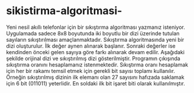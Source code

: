 # sikistirma-algoritmasi-
Yeni nesil akıllı telefonlar için bir sıkıştırma algoritması yazmanız isteniyor. Uygulamada sadece 8x8
boyutunda iki boyutlu bir dizi üzerinde tutulan sayıların sıkıştırılması amaçlanmaktadır. Sıkıştırma
algoritmasında yeni bir dizi oluşturulur. İlk değer aynen alınarak başlanır. Sonraki değerler ise
kendinden önceki gelen sayıya göre farkı alınarak devam edilir. Aşağıdaki şekilde orijinal dizi ve
sıkıştırılmış dizi gösterilmiştir. Programın çıkışında sıkıştırma oranını hesaplamanız istenmektedir.
Sıkıştırma oranı hesaplamak için her bir rakamı temsil etmek için gerekli bit sayısı toplamı kullanılır.
Örneğin sıkıştırılmış dizinin ilk elemanı olan 27 sayısını hafızada saklamak için 6 bit (011011) yeterlidir.
En soldaki ilk bit işaret biti olarak kullanılmıştır.

